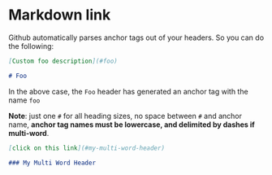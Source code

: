 # Markdown link

Github automatically parses anchor tags out of your headers. So you can do the following:

```md
[Custom foo description](#foo)

# Foo
```

In the above case, the `Foo` header has generated an anchor tag with the name `foo`

**Note**: just one `#` for all heading sizes, no space between `#` and anchor name, **anchor tag names must be lowercase, and delimited by dashes if multi-word**.

```md
[click on this link](#my-multi-word-header)

### My Multi Word Header
```

